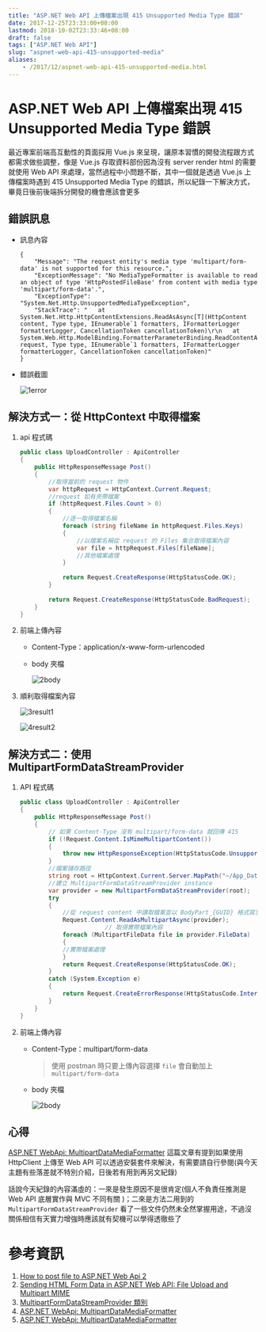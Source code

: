 ```yaml
---
title: "ASP.NET Web API 上傳檔案出現 415 Unsupported Media Type 錯誤"
date: 2017-12-25T23:33:00+08:00
lastmod: 2018-10-02T23:33:46+08:00
draft: false
tags: ["ASP.NET Web API"]
slug: "aspnet-web-api-415-unsupported-media"
aliases:
    - /2017/12/aspnet-web-api-415-unsupported-media.html
---
```

# ASP.NET Web API 上傳檔案出現 415 Unsupported Media Type 錯誤
最近專案前端高互動性的頁面採用 Vue.js 來呈現，讓原本習慣的開發流程跟方式都需求做些調整，像是 Vue.js 存取資料部份因為沒有 server render html 的需要就使用 Web API 來處理，當然過程中小問題不斷，其中一個就是透過 Vue.js 上傳檔案時遇到 415 Unsupported Media Type 的錯誤，所以紀錄一下解決方式，畢竟日後前後端拆分開發的機會應該會更多

## 錯誤訊息

*   訊息內容

    ```
    {
        "Message": "The request entity's media type 'multipart/form-data' is not supported for this resource.",
        "ExceptionMessage": "No MediaTypeFormatter is available to read an object of type 'HttpPostedFileBase' from content with media type 'multipart/form-data'.",
        "ExceptionType": "System.Net.Http.UnsupportedMediaTypeException",
        "StackTrace": "   at System.Net.Http.HttpContentExtensions.ReadAsAsync[T](HttpContent content, Type type, IEnumerable`1 formatters, IFormatterLogger formatterLogger, CancellationToken cancellationToken)\r\n   at System.Web.Http.ModelBinding.FormatterParameterBinding.ReadContentAsync(HttpRequestMessage request, Type type, IEnumerable`1 formatters, IFormatterLogger formatterLogger, CancellationToken cancellationToken)"
    }
    ```

*   錯誤截圖

    ![1error](https://user-images.githubusercontent.com/3851540/34341093-2c8325a0-e9cb-11e7-8250-6a819e5f175c.png)

## 解決方式一：從 HttpContext 中取得檔案

1.  api 程式碼

    ```cs
    public class UploadController : ApiController
    {
        public HttpResponseMessage Post()
        {
            //取得當前的 request 物件
            var httpRequest = HttpContext.Current.Request;
            //request 如有夾帶檔案
            if (httpRequest.Files.Count > 0)
            {
                //逐一取得檔案名稱
                foreach (string fileName in httpRequest.Files.Keys)
                {
                    //以檔案名稱從 request 的 Files 集合取得檔案內容
                    var file = httpRequest.Files[fileName];
                    //其他檔案處理
                }
                            
                return Request.CreateResponse(HttpStatusCode.OK);
            }
                        
            return Request.CreateResponse(HttpStatusCode.BadRequest);
        }
    }
    ```

2.  前端上傳內容

    *   Content-Type：application/x-www-form-urlencoded
    *   body 夾檔

        ![2body](https://user-images.githubusercontent.com/3851540/34341094-2cb1be42-e9cb-11e7-9b59-6a738c7e47b3.png)

3.  順利取得檔案內容

    ![3result1](https://user-images.githubusercontent.com/3851540/34341095-2ce054c8-e9cb-11e7-8a75-d6b4016f2da5.png)

    ![4result2](https://user-images.githubusercontent.com/3851540/34341096-2d0a1bb4-e9cb-11e7-818d-303d720587c4.png)

## 解決方式二：使用 MultipartFormDataStreamProvider

1.  API 程式碼

    ```cs
    public class UploadController : ApiController
    {
        public HttpResponseMessage Post()
        {
            // 如果 Content-Type 沒有 multipart/form-data 就回傳 415
            if (!Request.Content.IsMimeMultipartContent())
            {
                throw new HttpResponseException(HttpStatusCode.UnsupportedMediaType);
            }
            //檔案儲存路徑
            string root = HttpContext.Current.Server.MapPath("~/App_Data");
            //建立 MultipartFormDataStreamProvider instance
            var provider = new MultipartFormDataStreamProvider(root);
            try
            {
                //從 request content 中讀取檔案並以 BodyPart_{GUID} 格式寫至上方定義的路徑中
                Request.Content.ReadAsMultipartAsync(provider);
                            // 取得實際檔案內容
                foreach (MultipartFileData file in provider.FileData)
                {
                //實際檔案處理 
                }
                return Request.CreateResponse(HttpStatusCode.OK);
            }
            catch (System.Exception e)
            {
                return Request.CreateErrorResponse(HttpStatusCode.InternalServerError, e);
            }
        }
    }
    ```

2.  前端上傳內容
    *   Content-Type：multipart/form-data

        > 使用 postman 時只要上傳內容選擇 `file` 會自動加上 `multipart/form-data`

    *   body 夾檔

        ![2body](https://user-images.githubusercontent.com/3851540/34341094-2cb1be42-e9cb-11e7-9b59-6a738c7e47b3.png)

## 心得

[ASP.NET WebApi: MultipartDataMediaFormatter](https://www.codeproject.com/Tips/652633/ASP-NET-WebApi-MultipartDataMediaFormatter) 這篇文章有提到如果使用 HttpClient 上傳至 Web API 可以透過安裝套件來解決，有需要請自行參閱(與今天主題有些落差就不特別介紹，日後若有用到再另文紀錄)

話說今天紀錄的內容滿虛的：一來是發生原因不是很肯定(個人不負責任推測是 Web API 底層實作與 MVC 不同有關 )；二來是方法二用到的 `MultipartFormDataStreamProvider` 看了一些文件仍然未全然掌握用途，不過沒關係相信有天實力增強時應該就有契機可以學得透徹些了

# 參考資訊

1.  [How to post file to ASP.NET Web Api 2](https://stackoverflow.com/questions/33387764/how-to-post-file-to-asp-net-web-api-2)
2.  [Sending HTML Form Data in ASP.NET Web API: File Upload and Multipart MIME](https://docs.microsoft.com/en-us/aspnet/web-api/overview/advanced/sending-html-form-data-part-2)
3.  [MultipartFormDataStreamProvider 類別](https://msdn.microsoft.com/zh-tw/library/system.net.http.multipartformdatastreamprovider%28v=vs.118%29.aspx)
4.  [ASP.NET WebApi: MultipartDataMediaFormatter](https://www.codeproject.com/Tips/652633/ASP-NET-WebApi-MultipartDataMediaFormatter)
5.  [ASP.NET WebApi: MultipartDataMediaFormatter](https://www.codeproject.com/Tips/652633/ASP-NET-WebApi-MultipartDataMediaFormatter)
